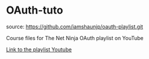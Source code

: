 # OAuth-tuto

source: https://github.com/iamshaunjp/oauth-playlist.git

Course files for The Net Ninja OAuth playlist on YouTube

[Link to the playlist Youtube](https://www.youtube.com/playlist?list=PL4cUxeGkcC9jdm7QX143aMLAqyM-jTZ2x "Link to the playlist 'Youtube'")

